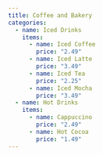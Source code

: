 ```yaml
---
title: Coffee and Bakery
categories:
  - name: Iced Drinks
    items:
      - name: Iced Coffee
        price: "2.49"
      - name: Iced Latte
        price: "3.49"
      - name: Iced Tea
        price: "2.25"
      - name: Iced Mocha
        price: "3.49"
  - name: Hot Drinks
    items:
      - name: Cappuccino
        price: "2.49"
      - name: Hot Cocoa
        price: "1.49"
---
```

